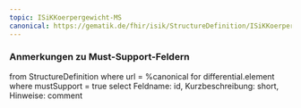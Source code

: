 ```yaml
---
topic: ISiKKoerpergewicht-MS
canonical: https://gematik.de/fhir/isik/StructureDefinition/ISiKKoerpergewicht
---
```


### Anmerkungen zu Must-Support-Feldern

<fql>
from
	StructureDefinition
where 
    url = %canonical
for differential.element
where mustSupport = true
select
	Feldname: id, Kurzbeschreibung: short, Hinweise: comment
</fql>

